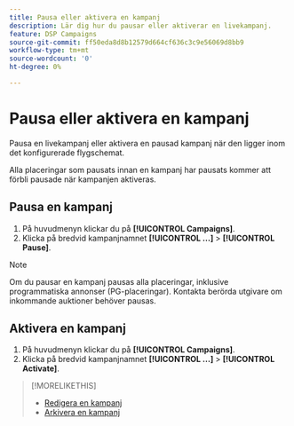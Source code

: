 ```yaml
---
title: Pausa eller aktivera en kampanj
description: Lär dig hur du pausar eller aktiverar en livekampanj.
feature: DSP Campaigns
source-git-commit: ff50eda8d8b12579d664cf636c3c9e56069d8bb9
workflow-type: tm+mt
source-wordcount: '0'
ht-degree: 0%

---
```


# Pausa eller aktivera en kampanj

Pausa en livekampanj eller aktivera en pausad kampanj när den ligger inom det konfigurerade flygschemat.

Alla placeringar som pausats innan en kampanj har pausats kommer att förbli pausade när kampanjen aktiveras.

## Pausa en kampanj

1. På huvudmenyn klickar du på **[!UICONTROL Campaigns]**.
1. Klicka på bredvid kampanjnamnet  **[!UICONTROL ...]** > **[!UICONTROL Pause]**.

>[!NOTE]
>
>Om du pausar en kampanj pausas alla placeringar, inklusive programmatiska annonser (PG-placeringar). Kontakta berörda utgivare om inkommande auktioner behöver pausas.

## Aktivera en kampanj

1. På huvudmenyn klickar du på **[!UICONTROL Campaigns]**.
1. Klicka på bredvid kampanjnamnet  **[!UICONTROL ...]** > **[!UICONTROL Activate]**.

>[!MORELIKETHIS]
>
>* [Redigera en kampanj](campaign-edit.md)
>* [Arkivera en kampanj](campaign-archive-unarchive.md)

